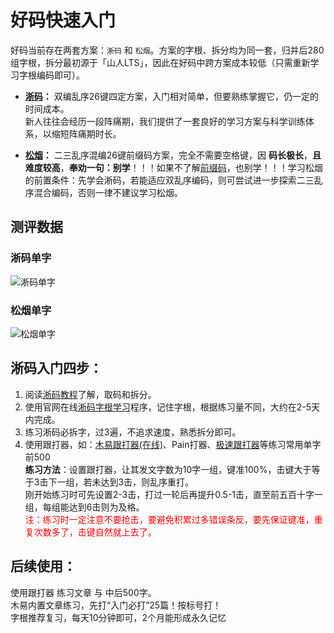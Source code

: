 # 好码快速入门  

好码当前存在两套方案：`淅码` 和 `松烟`。方案的字根、拆分均为同一套，归并后280组字根，拆分最初源于「山人LTS」，因此在好码中跨方案成本较低（只需重新学习字根编码即可）。

- **[淅码](tutorial)：** 双编乱序26键四定方案，入门相对简单，但要熟练掌握它，仍一定的时间成本。  
新人往往会经历一段阵痛期，我们提供了一套良好的学习方案与科学训练体系，以缩短阵痛期时长。  

- **[松烟](tutorial-sy)：** 二三乱序混编26键前缀码方案，完全不需要空格键，因 **码长极长**，**且难度较高**，**奉劝一句：别学**！！！如果不了解[前缀码](https://ding.tansongchen.com/tutorial/collection/prefix/sunmoon)，也别学！！！学习松烟的前置条件：先学会淅码，若能适应双乱序编码，则可尝试进一步探索二三乱序混合编码，否则一律不建议学习松烟。

## 测评数据

### 淅码单字
![淅码单字](/data/dz-hao.png)

### 松烟单字
![松烟单字](/data/dz-sy.png)

## 淅码入门四步：
1. 阅读[淅码教程](tutorial)了解，取码和拆分。
2. 使用官网在线[淅码字根学习](/gen)程序，记住字根，根据练习量不同，大约在2-5天内完成。
3. 练习淅码必拆字，过3遍，不追求速度，熟悉拆分即可。
4. 使用跟打器，如：[木易跟打器(在线)](https://typer.owenyang.top/)、Pain打器、[极速跟打器](https://www.jsxiaoshi.com/)等练习常用单字前500  
**练习方法**：设置跟打器，让其发文字数为10字一组，键准100%，击键大于等于3击下一组，若未达到3击，则乱序重打。  
刚开始练习时可先设置2-3击，打过一轮后再提升0.5-1击，直至前五百十字一组，每组能达到6击则为及格。  
<font color="#FF0000">注：练习时一定注意不要抢击，要避免积累过多错误条反，要先保证键准，重复次数多了，击键自然就上去了。</font>


## 后续使用：
使用跟打器 练习文章 与 中后500字。  
木易内置文章练习，先打“入门必打”25篇！按标号打！  
字根推荐复习，每天10分钟即可，2个月能形成永久记忆  